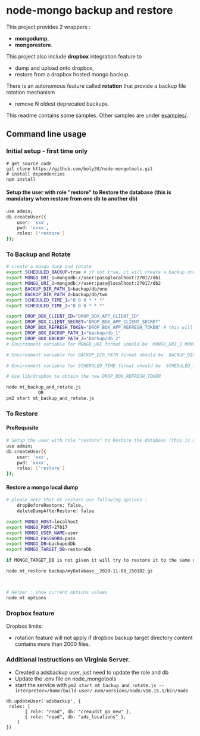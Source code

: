 # node-mongo backup and restore

This project provides 2 wrappers :
- **mongodump**,
- **mongorestore**.

This project also include **dropbox** integration feature to 
- dump and upload onto dropbox,
- restore from a dropbox hosted mongo backup.

There is an autonomous feature called **rotation** that provide a backup file rotation mechanism
- remove N oldest deprecated backups.

This readme contains some samples. Other samples are under [examples/](./examples). 

## Command line usage

### Initial setup - first time only
```
# get source code
git clone https://github.com/boly38/node-mongotools.git
# install dependencies
npm install

```
#### Setup the user with role "restore" to Restore the database (this is mandatory when restore from one db to another db)
```bash
use admin;
db.createUser({
    user: 'xxx',
    pwd: 'xxxx',
    roles: ['restore']
});
```


### To Backup and Rotate
```bash
# create a mongo dump and rotate
export SCHEDULED_BACKUP=true # if not true, it will create a backup one time. it will not be scheduled
export MONGO_URI_1=mongodb://user:pass@localhost:27017/db1
export MONGO_URI_2=mongodb://user:pass@localhost:27017/db2
export BACKUP_DIR_PATH_1=backup/db/one
export BACKUP_DIR_PATH_2=backup/db/two
export SCHEDULED_TIME_1="0 0 0 * * *"
export SCHEDULED_TIME_2="0 0 0 * * *"

export DROP_BOX_CLIENT_ID="DROP_BOX_APP_CLIENT_ID"
export DROP_BOX_CLIENT_SECRET="DROP_BOX_APP_CLIENT_SECRET"
export DROP_BOX_REFRESH_TOKEN="DROP_BOX_APP_REFRESH_TOKEN" # this will enable uploading to DROP BOX
export DROP_BOX_BACKUP_PATH_1="backup/db_1"
export DROP_BOX_BACKUP_PATH_2="backup/db_2"
# Environment variable for MONGO_URI format should be  MONGO_URI_1 MONGO_URI_2, MONGO_URI_3...

# Environment variable for BACKUP_DIR_PATH format should be  BACKUP_DIR_PATH_1 BACKUP_DIR_PATH_2, BACKUP_DIR_PATH_3...

# Environment variable for SCHEDULED_TIME format should be  SCHEDULED_TIME_1 SCHEDULED_TIME_2, SCHEDULED_TIME_3...

# Use lib/dropbox to obtain the new DROP_BOX_REFRESH_TOKEN

node mt_backup_and_rotate.js
            OR 
pm2 start mt_backup_and_rotate.js
```

### To Restore
#### PreRequisite
```bash
# Setup the user with role "restore" to Restore the database (this is mandatory when restore from one db to another db)
use admin;
db.createUser({
    user: 'xxx',
    pwd: 'xxxx',
    roles: ['restore']
});
```
#### Restore a mongo local dump
```bash
# please note that mt restore use following options :  
    dropBeforeRestore: false, 
    deleteDumpAfterRestore: false

export MONGO_HOST=localhost
export MONGO_PORT=27017
export MONGO_USER_NAME=user
export MONGO_PASSWORD=pass
export MONGO_DB=backupedDb
export MONGO_TARGET_DB=restoreDb

if MONGO_TARGET_DB is not given it will try to restore it to the same db where the backup has taken

node mt_restore backup/myDatabase__2020-11-08_150102.gz



# Helper : show current options values
node mt options
```


### Dropbox feature
Dropbox limits:
- rotation feature will not apply if dropbox backup target directory content contains more than 2000 files.


### Additional Instructions on Virginia Server. 

- Created a adsbackup user, just need to update the role and db
- Update the .env file on node_mongotools
- start the service with `pm2 start mt_backup_and_rotate.js --interpreter=/home/build-user/.nvm/versions/node/v16.15.1/bin/node`
```
db.updateUser('adsbackup', {
 roles: [
       { role: "read", db: "creaudit_qa_new" },
       { role: "read", db: "ads_locations" },
    ]
})
```